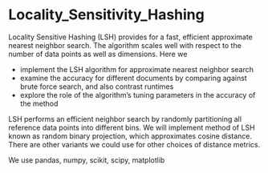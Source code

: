 # Locality_Sensitivity_Hashing

Locality Sensitive Hashing (LSH) provides for a fast, efficient approximate nearest neighbor search. 
The algorithm scales well with respect to the number of data points as well as dimensions.
Here we 
 * implement the LSH algorithm for approximate nearest neighbor search
 * examine the accuracy for different documents by comparing against brute force search, and also contrast runtimes
 * explore the role of the algorithm’s tuning parameters in the accuracy of the method

LSH performs an efficient neighbor search by randomly partitioning all reference data points into different bins. 
We will implement method of LSH known as random binary projection, which approximates cosine distance. 
There are other variants we could use for other choices of distance metrics.

We use pandas, numpy, scikit, scipy, matplotlib
